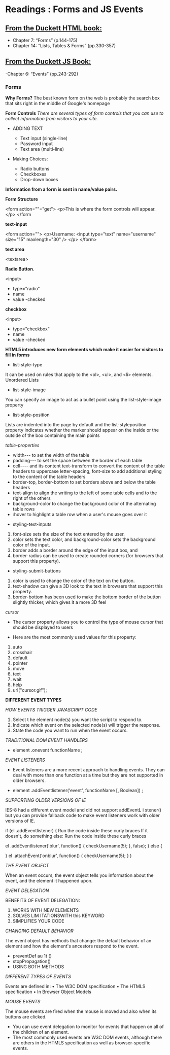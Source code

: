 # Readings : Forms and JS Events
##  [From the Duckett HTML book:](https://alqudscollege-my.sharepoint.com/:b:/g/personal/advtech_ltuc_com/ETDKUSIt9BxKml92neQqsLoB7WTLFO70vcsmQ8I-HlRTEQ?e=FczW8Q)


- Chapter 7: “Forms” (p.144-175)
- Chapter 14: “Lists, Tables & Forms” (pp.330-357)


## [From the Duckett JS Book:](https://drive.google.com/file/d/1L74jU_Js5jSjbi2hg87TNyT-hnVkoXwJ/view)


-Chapter 6: “Events” (pp.243-292)

### Forms

**Why Forms?**
The best known form on the web is probably
the search box that sits right in the middle of
Google's homepage

**Form Controls**
*There are several types of form controls that you can use to collect information from visitors to your site.*
- ADDING TEXT
  - Text input (single-line)
   - Password input
    - Text area (multi-line)

- Making Choices:
  - Radio buttons
   - Checkboxes
    - Drop-down boxes


**Information from a form is sent in name/value pairs.**

**Form Structure**

\<form action=""="get">
\<p>This is where the form controls will appear.
 \</p>
\</form

**text-input**

\<form action="">
\<p>Username:
 \<input type="text" name="username" size="15"
maxlength="30" />
\</p>
\</form>


**text area**

\<textarea>

**Radio Button**.

\<input>
- type="radio"
- name
- value
-checked

**checkbox**

\<input>
- type="checkbox"
- name
- value
-checked


**HTML5 introduces new form elements which make it
easier for visitors to fill in forms**

* list-style-type


It can be used on rules that
apply to the \<ol>, \<ul>, and \<li>
elements.
Unordered Lists


* list-style-image

You can specify an image to act
as a bullet point using the
list-style-image property


* list-style-position

Lists are indented into the page
by default and the list-styleposition property indicates
whether the marker should
appear on the inside or the
outside of the box containing the
main points



*table-properties*

- width--- to set the width of the
table
- padding--- to set the space
between the border of each table
- cell---- and its content
text-transform to convert the
content of the table headers to
uppercase
letter-spacing, font-size
to add additional styling to the
content of the table headers
- border-top, border-bottom
to set borders above and below
the table headers
- text-align to align the writing
to the left of some table cells and
to the right of the others
- background-color to change
the background color of the
alternating table rows
- :hover to highlight a table row
when a user's mouse goes over it




* styling-text-inputs
1. font-size sets the size of the
text entered by the user.
2. color sets the text color, and
background-color sets the
background color of the input.
3. border adds a border around
the edge of the input box, and
4. border-radius can be used
to create rounded corners (for
browsers that support this
property).



* styling-submit-buttons

1. color is used to change the
color of the text on the button.
2. text-shadow can give a 3D
look to the text in browsers that
support this property.
3. border-bottom has been used
to make the bottom border of
the button slightly thicker, which
gives it a more 3D feel

*cursor*

- The cursor property allows
you to control the type of mouse
cursor that should be displayed
to users


- Here are the most commonly
used values for this property:
1. auto
2. crosshair
3. default
4. pointer
5. move
6. text
7. wait
8. help
9. url("cursor.gif");




**DIFFERENT EVENT TYPES**

*HOW EVENTS TRIGGER JAVASCRIPT CODE*

1. Select t he element node(s) you want the script to respond to.
2. Indicate which event on the selected node(s) will trigger the response.
3. State the code you want to run when the event occurs.


*TRADITIONAL DOM EVENT HANDLERS*

- element .onevent functionName ;

*EVENT LISTENERS*

- Event listeners are a more recent approach to handling events.
They can deal with more than one function at a time
but they are not supported in older browsers.

- element .addEventlistener('event', functionName [, Boolean]) ;


*SUPPORTING OLDER VERSIONS OF IE*

IES-8 had a different event model and did not support
addEventL i stener() but you can provide fallback code
to make event listeners work with older versions of IE.


if (el .addEventlistener) {
Run the code inside
these curly braces
If it doesn't, do
something else:
Run the code inside
these curly braces

el .addEventlistener('blur', function() {
checkUsername(5);
}, false);
} else {

}
el .attachEvent('onblur', function() {
checkUsername(5);
} )




*THE EVENT OBJECT*

When an event occurs, the event object tells
you information about the event, and the
element it happened upon.


*EVENT DELEGATION*

BENEFITS OF EVENT DELEGATION:
1. WORKS WITH NEW ELEMENTS
2. SOLVES LIM ITATIONSWITH this KEYWORD
3. SIMPLIFIES YOUR CODE


*CHANGING DEFAULT BEHAVIOR*

The event object has methods that change:
the default behavior of an element and how
the element's ancestors respond to the event.

- preventDef au 1t ()
- stopPropagation()
- USING BOTH METHODS


*DIFFERENT TYPES OF EVENTS*

Events are defined in:
• The W3C DOM specification
• The HTMLS specification
• In Browser Object Models



*MOUSE EVENTS*

The mouse events are fired when the mouse is moved and also when its
buttons are clicked.


- You can use event delegation to monitor for events
that happen on all of the children of an element.
- The most commonly used events are W3C DOM
events, although there are others in the HTMLS
specification as well as browser-specific events.